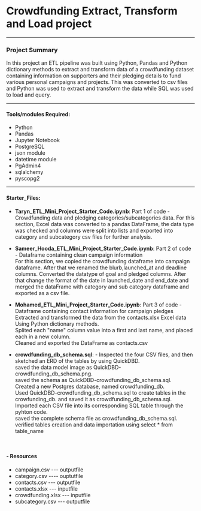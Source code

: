 # Crowdfunding Extract, Transform and Load project
***
### Project Summary
In this project an ETL pipeline was built using Python, Pandas and Python dictionary methods to extract and transform data of a crowdfunding dataset containing information on supporters and their pledging details to fund various personal campaigns and projects. This was converted to csv files and Python was used to extract and transform the data while SQL was used to load and query.


***
#### Tools/modules Required:
- Python
- Pandas
- Jupyter Notebook
- PostgreSQL
- json module
- datetime module
- PgAdmin4
- sqlalchemy
- pyscopg2


***
#### Starter_Files:
- **Taryn_ETL_Mini_Project_Starter_Code.ipynb**: Part 1 of code - Crowdfunding data and pledging categories/subcategories data. For this section, Excel data was converted to a pandas DataFrame, the data type was checked and columns were split into lists and exported into category and subcategory csv files for further analysis.

- **Sameer_Hooda_ETL_Mini_Project_Starter_Code.ipynb**: Part 2 of code - Dataframe containing clean campaign information<br> For this section, we copied the crowdfunding dataframe into campaign dataframe. After that we renamed the blurb,launched_at and deadline columns. Converted the datatype of goal and pledged columns. After that change the format of the date in launched_date and end_date and merged the dataFrame with category and sub category dataframe and exported as a csv file.

- **Mohamed_ETL_Mini_Project_Starter_Code.ipynb**: Part 3 of code - Dataframe containing contact information for campaign pledges<br>
Extracted and transformed the data from the contacts.xlsx Excel data Using Python dictionary methods.<br>
Splited each "name" column value into a first and last name, and placed each in a new column.<br>
Cleaned and exported the DataFrame as contacts.csv <br>

- **crowdfunding_db_schema.sql**:  - Inspected the four CSV files, and then sketched an ERD of the tables by using QuickDBD. <br>
  saved the data model image as QuickDBD-crowdfunding_db_schema.png. <br>
  saved the schema as QuickDBD-crowdfunding_db_schema.sql. <br>
  Created a new Postgres database, named crowdfunding_db. <br>
  Used QuickDBD-crowdfunding_db_schema.sql to create tables in the crowfunding_db. and saved it as crowdfunding_db_schema.sql. <br>
  Imported each CSV file into its corresponding SQL table through the pyhton code.<br>
  saved the complete schema file as crowdfunding_db_schema.sql.<br>
  verified tables creation and data importation using select * from table_name <br>

<br>


#### - Resources
- campaign.csv --- outputfile<br>
- category.csv ---- ouptutfile<br>
- contacts.csv --- outputfile<br>
- contacts.xlsx --- inputfile<br>
- crowdfunding.xlsx --- inputfile<br>
- subcategory.csv --- outputfile<br>

